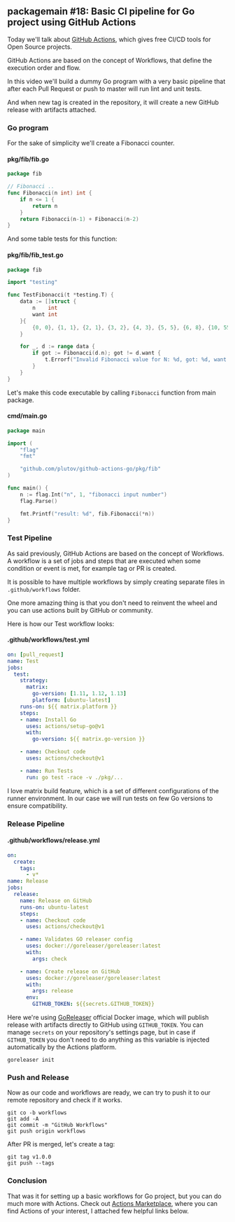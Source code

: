 ## packagemain #18: Basic CI pipeline for Go project using GitHub Actions

Today we'll talk about [GitHub Actions](https://github.com/features/actions), which gives free CI/CD tools for Open Source projects.

GitHub Actions are based on the concept of Workflows, that define the execution order and flow.

In this video we'll build a dummy Go program with a very basic pipeline that after each Pull Request or push to master will run lint and unit tests.

And when new tag is created in the repository, it will create a new GitHub release with artifacts attached.

### Go program

For the sake of simplicity we'll create a Fibonacci counter.

#### pkg/fib/fib.go

```go
package fib

// Fibonacci ..
func Fibonacci(n int) int {
	if n <= 1 {
		return n
	}
	return Fibonacci(n-1) + Fibonacci(n-2)
}
```

And some table tests for this function:

#### pkg/fib/fib_test.go

```go
package fib

import "testing"

func TestFibonacci(t *testing.T) {
	data := []struct {
		n    int
		want int
	}{
		{0, 0}, {1, 1}, {2, 1}, {3, 2}, {4, 3}, {5, 5}, {6, 8}, {10, 55},
	}

	for _, d := range data {
		if got := Fibonacci(d.n); got != d.want {
			t.Errorf("Invalid Fibonacci value for N: %d, got: %d, want: %d", d.n, got, d.want)
		}
	}
}
```

Let's make this code executable by calling `Fibonacci` function from main package.

#### cmd/main.go

```go
package main

import (
	"flag"
	"fmt"

	"github.com/plutov/github-actions-go/pkg/fib"
)

func main() {
	n := flag.Int("n", 1, "fibonacci input number")
	flag.Parse()

	fmt.Printf("result: %d", fib.Fibonacci(*n))
}
```

### Test Pipeline

As said previously, GitHub Actions are based on the concept of Workflows. A workflow is a set of jobs and steps that are executed when some condition or event is met, for example tag or PR is created.

It is possible to have multiple workflows by simply creating separate files in `.github/workflows` folder.

One more amazing thing is that you don't need to reinvent the wheel and you can use actions built by GitHub or community.

Here is how our Test workflow looks:

#### .github/workflows/test.yml

```yaml
on: [pull_request]
name: Test
jobs:
  test:
    strategy:
      matrix:
        go-version: [1.11, 1.12, 1.13]
        platform: [ubuntu-latest]
    runs-on: ${{ matrix.platform }}
    steps:
    - name: Install Go
      uses: actions/setup-go@v1
      with:
        go-version: ${{ matrix.go-version }}

    - name: Checkout code
      uses: actions/checkout@v1

    - name: Run Tests
      run: go test -race -v ./pkg/...
```

I love matrix build feature, which is a set of different configurations of the runner environment. In our case we will run tests on few Go versions to ensure compatibility.

### Release Pipeline

#### .github/workflows/release.yml

```yaml
on:
  create:
    tags:
      - v*
name: Release
jobs:
  release:
    name: Release on GitHub
    runs-on: ubuntu-latest
    steps:
    - name: Checkout code
      uses: actions/checkout@v1

    - name: Validates GO releaser config
      uses: docker://goreleaser/goreleaser:latest
      with:
        args: check

    - name: Create release on GitHub
      uses: docker://goreleaser/goreleaser:latest
      with:
        args: release
      env:
        GITHUB_TOKEN: ${{secrets.GITHUB_TOKEN}}
```

Here we're using [GoReleaser](https://goreleaser.com/) official Docker image, which will publish release with artifacts directly to GitHub using `GITHUB_TOKEN`. You can manage `secrets` on your repository's settings page, but in case if `GITHUB_TOKEN` you don't need to do anything as this variable is injected automatically by the Actions platform.

```
goreleaser init
```

### Push and Release

Now as our code and workflows are ready, we can try to push it to our remote repository and check if it works.

```
git co -b workflows
git add -A
git commit -m "GitHub Workflows"
git push origin workflows
```

After PR is merged, let's create a tag:

```
git tag v1.0.0
git push --tags
```

### Conclusion

That was it for setting up a basic workflows for Go project, but you can do much more with Actions. Check out [Actions Marketplace](https://github.com/marketplace?type=actions), where you can find Actions of your interest, I attached few helpful links below.
